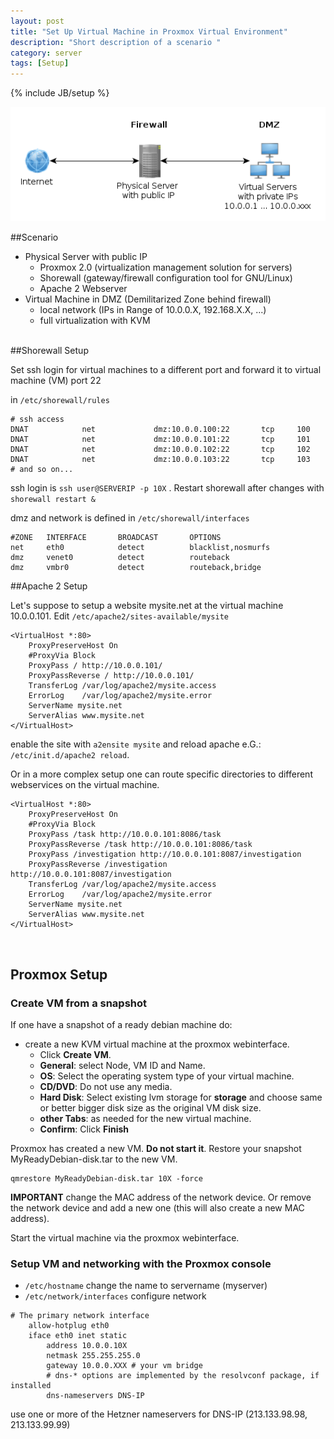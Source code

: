 ```yaml
---
layout: post
title: "Set Up Virtual Machine in Proxmox Virtual Environment"
description: "Short description of a scenario "
category: server 
tags: [Setup]
---
```

{% include JB/setup %}


![Proxmox Virtual Environment](/images/fw_dmz.png)

##Scenario


* Physical Server with public IP
  *  Proxmox 2.0 (virtualization management solution for servers)
  *  Shorewall (gateway/firewall configuration tool for GNU/Linux)
  *  Apache 2 Webserver
* Virtual Machine in DMZ (Demilitarized Zone behind firewall)
  *  local network (IPs in Range of 10.0.0.X, 192.168.X.X, ...)
  *  full virtualization with KVM

<br />
##Shorewall Setup

Set ssh login for virtual machines to a different port and forward it to virtual machine (VM) port 22

in `/etc/shorewall/rules`

    # ssh access
    DNAT            net             dmz:10.0.0.100:22       tcp     100
    DNAT            net             dmz:10.0.0.101:22       tcp     101
    DNAT            net             dmz:10.0.0.102:22       tcp     102
    DNAT            net             dmz:10.0.0.103:22       tcp     103
    # and so on...
    
ssh login is `ssh user@SERVERIP -p 10X` . Restart shorewall after changes with `shorewall restart &` 

dmz and network is defined in `/etc/shorewall/interfaces`

    #ZONE   INTERFACE       BROADCAST       OPTIONS
    net     eth0            detect          blacklist,nosmurfs
    dmz     venet0          detect          routeback
    dmz     vmbr0           detect          routeback,bridge


##Apache 2 Setup

Let's suppose to setup a website mysite.net at the virtual machine 10.0.0.101. Edit `/etc/apache2/sites-available/mysite` 

    <VirtualHost *:80>
        ProxyPreserveHost On
        #ProxyVia Block
        ProxyPass / http://10.0.0.101/
        ProxyPassReverse / http://10.0.0.101/
        TransferLog /var/log/apache2/mysite.access
        ErrorLog    /var/log/apache2/mysite.error
        ServerName mysite.net
        ServerAlias www.mysite.net
    </VirtualHost>

enable the site with `a2ensite mysite` and reload apache e.G.: `/etc/init.d/apache2 reload`.

Or in a more complex setup one can route specific directories to different webservices on the virtual machine.

    <VirtualHost *:80>
        ProxyPreserveHost On
        #ProxyVia Block
        ProxyPass /task http://10.0.0.101:8086/task
        ProxyPassReverse /task http://10.0.0.101:8086/task
        ProxyPass /investigation http://10.0.0.101:8087/investigation
        ProxyPassReverse /investigation http://10.0.0.101:8087/investigation
        TransferLog /var/log/apache2/mysite.access
        ErrorLog    /var/log/apache2/mysite.error
        ServerName mysite.net
        ServerAlias www.mysite.net
    </VirtualHost> 

<br />

## Proxmox Setup

### Create VM from a snapshot
If one have a snapshot of a ready debian machine do:

* create a new KVM virtual machine at the proxmox webinterface.
  * Click __Create VM__.
  * __General__: select Node, VM ID and Name.
  * __OS__: Select the operating system type of your virtual machine.
  * __CD/DVD__: Do not use any media.
  * __Hard Disk__: Select existing lvm storage for __storage__ and choose same or better bigger disk size as the original VM disk size.
  * __other Tabs__: as needed for the new virtual machine.
  * __Confirm__: Click __Finish__

Proxmox has created a new VM. __Do not start it__. Restore your snapshot MyReadyDebian-disk.tar to the new VM.     
 
    qmrestore MyReadyDebian-disk.tar 10X -force 

__IMPORTANT__ change the MAC address of the network device. Or remove the network device and add a new one (this will also create a new MAC address).  

Start the virtual machine via the proxmox webinterface.

### Setup VM and networking with the Proxmox console
* `/etc/hostname` change the name to servername (myserver)
* `/etc/network/interfaces` configure network
<pre><code># The primary network interface
    allow-hotplug eth0
    iface eth0 inet static
        address 10.0.0.10X
        netmask 255.255.255.0
        gateway 10.0.0.XXX # your vm bridge
        # dns-* options are implemented by the resolvconf package, if installed
        dns-nameservers DNS-IP   </code></pre>

use one or more of the Hetzner nameservers for DNS-IP (213.133.98.98, 213.133.99.99)


